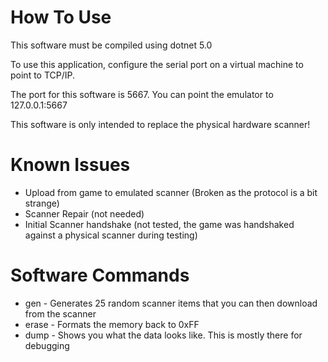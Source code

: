 How To Use
=========

This software must be compiled using dotnet 5.0

To use this application, configure the serial port on a virtual machine to point to TCP/IP.

The port for this software is 5667. You can point the emulator to 127.0.0.1:5667

This software is only intended to replace the physical hardware scanner!


Known Issues
=======

* Upload from game to emulated scanner (Broken as the protocol is a bit strange)
* Scanner Repair (not needed)
* Initial Scanner handshake (not tested, the game was handshaked against a physical scanner during testing)

Software Commands
========

* gen       - Generates 25 random scanner items that you can then download from the scanner
* erase     - Formats the memory back to 0xFF
* dump      - Shows you what the data looks like. This is mostly there for debugging
